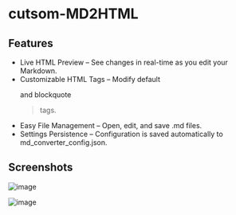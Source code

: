 # cutsom-MD2HTML

## Features
- Live HTML Preview – See changes in real-time as you edit your Markdown.
- Customizable HTML Tags – Modify default <p> and blockquote <blockquote> tags.
- Easy File Management – Open, edit, and save .md files.
- Settings Persistence – Configuration is saved automatically to md_converter_config.json.

## Screenshots

![image](https://github.com/user-attachments/assets/12e3d13f-6287-493a-92b2-feb6b2a0deb0)

![image](https://github.com/user-attachments/assets/5a5366cd-f873-4967-9c55-33dceeb590c0)



